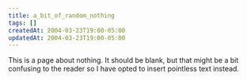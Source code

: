 ```yaml
---
title: a_bit_of_random_nothing
tags: []
createdAt: 2004-03-23T19:00-05:00
updatedAt: 2004-03-23T19:00-05:00
---
```


This is a page about nothing.  It should be blank, but that might be a bit confusing to the reader so I have opted to insert pointless text instead.

